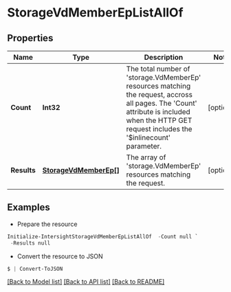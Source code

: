 # StorageVdMemberEpListAllOf
## Properties

Name | Type | Description | Notes
------------ | ------------- | ------------- | -------------
**Count** | **Int32** | The total number of &#39;storage.VdMemberEp&#39; resources matching the request, accross all pages. The &#39;Count&#39; attribute is included when the HTTP GET request includes the &#39;$inlinecount&#39; parameter. | [optional] 
**Results** | [**StorageVdMemberEp[]**](StorageVdMemberEp.md) | The array of &#39;storage.VdMemberEp&#39; resources matching the request. | [optional] 

## Examples

- Prepare the resource
```powershell
Initialize-IntersightStorageVdMemberEpListAllOf  -Count null `
 -Results null
```

- Convert the resource to JSON
```powershell
$ | Convert-ToJSON
```

[[Back to Model list]](../README.md#documentation-for-models) [[Back to API list]](../README.md#documentation-for-api-endpoints) [[Back to README]](../README.md)

